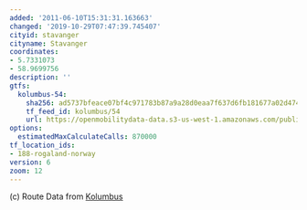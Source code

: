 ```yaml
---
added: '2011-06-10T15:31:31.163663'
changed: '2019-10-29T07:47:39.745407'
cityid: stavanger
cityname: Stavanger
coordinates:
- 5.7331073
- 58.9699756
description: ''
gtfs:
  kolumbus-54:
    sha256: ad5737bfeace07bf4c971783b87a9a28d0eaa7f637d6fb181677a02d4745747b
    tf_feed_id: kolumbus/54
    url: https://openmobilitydata-data.s3-us-west-1.amazonaws.com/public/feeds/kolumbus/54/20191015/gtfs.zip
options:
  estimatedMaxCalculateCalls: 870000
tf_location_ids:
- 188-rogaland-norway
version: 6
zoom: 12
---
```


(c) Route Data from [Kolumbus](http://kolumbus.no)
